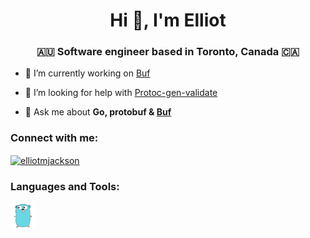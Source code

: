 <h1 align="center">Hi 👋, I'm Elliot</h1>
<h3 align="center">🇦🇺 Software engineer based in Toronto, Canada 🇨🇦</h3>

- 🔭 I’m currently working on [Buf](http://buf.build)

- 🤝 I’m looking for help with [Protoc-gen-validate](https://github.com/envoyproxy/protoc-gen-validate)

- 💬 Ask me about **Go, protobuf & [Buf](http://buf.build)**

<h3 align="left">Connect with me:</h3>
<p align="left">
<a href="https://linkedin.com/in/elliotmjackson" target="blank"><img align="center" src="https://raw.githubusercontent.com/rahuldkjain/github-profile-readme-generator/master/src/images/icons/Social/linked-in-alt.svg" alt="elliotmjackson" height="30" width="40" /></a>
</p>

<h3 align="left">Languages and Tools:</h3>
<p align="left"> <a href="https://golang.org" target="_blank" rel="noreferrer"> <img src="https://raw.githubusercontent.com/devicons/devicon/master/icons/go/go-original.svg" alt="go" width="40" height="40"/> </a> </p>

